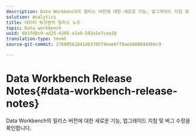 ```yaml
---
description: Data Workbench의 릴리스 버전에 대한 새로운 기능, 업그레이드 지침 및 버그 수정을 확인합니다.
solution: Analytics
title: 데이터 워크벤치 릴리스 노트
topic: Data workbench
uuid: 6b3fd8c9-ad25-4205-a1a9-593a1e7cae28
translation-type: tm+mt
source-git-commit: 27600561841db3705f4eee6ff0aeb8890444bbc9

---
```



# Data Workbench Release Notes{#data-workbench-release-notes}

Data Workbench의 릴리스 버전에 대한 새로운 기능, 업그레이드 지침 및 버그 수정을 확인합니다.
